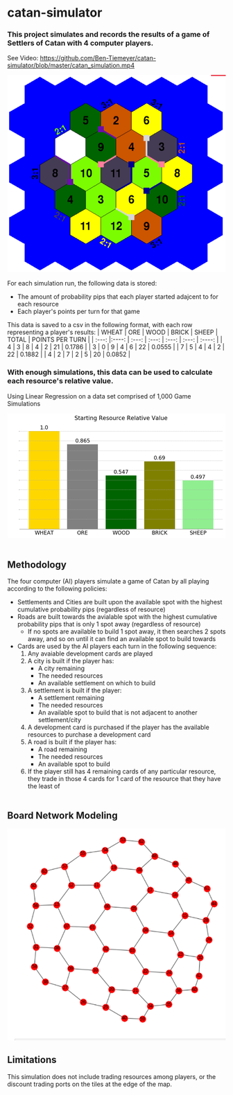 # catan-simulator

### This project simulates and records the results of a game of Settlers of Catan with 4 computer players.
See Video: https://github.com/Ben-Tiemeyer/catan-simulator/blob/master/catan_simulation.mp4

![Board](https://github.com/Ben-Tiemeyer/catan-simulator/blob/master/Images/Board.PNG?raw=true)

For each simulation run, the following data is stored:
- The amount of probability pips that each player started adajcent to for each resource
- Each player's points per turn for that game
      
This data is saved to a csv in the following format, with each row representing a player's results:
| WHEAT      | ORE   | WOOD     | BRICK | SHEEP | TOTAL | POINTS PER TURN |
| :---:      |:----: |    :---: | :---: | :---: | :---: | :----:       |
| 4     | 3 | 8  | 4 | 2 | 21 | 0.1786 | 
| 3     | 0 | 9  | 4 | 6 | 22 | 0.0555 |
| 7     | 5 | 4  | 4 | 2 | 22 | 0.1882 | 
| 4     | 2 | 7  | 2 | 5 | 20 | 0.0852 |
      
      
### With enough simulations, this data can be used to calculate each resource's relative value.
Using Linear Regression on a data set comprised of 1,000 Game Simulations

![Resource Values](https://github.com/Ben-Tiemeyer/catan-simulator/blob/master/Images/Starting_Resource_Values.png?raw=true)<br/><br/>

## Methodology
The four computer (AI) players simulate a game of Catan by all playing according to the following policies:<br/>
- Settlements and Cities are built upon the available spot with the highest cumulative probability pips (regardless of resource)<br/>
- Roads are built towards the avialable spot with the highest cumulative probability pips that is only 1 spot away (regardless of resource)<br/>
    - If no spots are available to build 1 spot away, it then searches 2 spots away, and so on until it can find an available spot to build towards<br/>
- Cards are used by the AI players each turn in the following sequence:<br/>
    1) Any avaiable development cards are played<br/>
    2) A city is built if the player has: <br/>
        - A city remaining <br/>
        - The needed resources<br/>
        - An available settlement on which to build<br/>
    3) A settlement is built if the player:<br/>
        - A settlement remaining<br/>
        - The needed resources<br/>
        - An available spot to build that is not adjacent to another settlement/city<br/>
    4) A development card is purchased if the player has the available resources to purchase a development card<br/>
    5) A road is built if the player has: <br/>
        - A road remaining<br/>
        - The needed resources<br/>
        - An available spot to build<br/>
    6) If the player still has 4 remaining cards of any particular resource, they trade in those 4 cards for 1 card of the resource that they have the least of<br/><br/>

## Board Network Modeling
![BoardNetwork](https://github.com/Ben-Tiemeyer/catan-simulator/blob/master/Images/board_network.png?raw=true)

## Limitations
This simulation does not include trading resources among players, or the discount trading ports on the tiles at the edge of the map.<br/>
